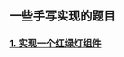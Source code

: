 ## 一些手写实现的题目

### [1. 实现一个红绿灯组件](./traffic-light/)

<!-- ### 1. 手写一个 Promise

### 2. 手写防抖和节流函数

### 3. 手写 Ts 一些常见的类型(Pick、Omit 等等)

### 4. 手写一个 bind 方法

### 5. 手写一个深拷贝函数

### 6. 手写一个判断数据类型的方法

### 7. 手写一个 css 属性名转驼峰的方法

### 8. 手写一个`instanceof`方法 -->
